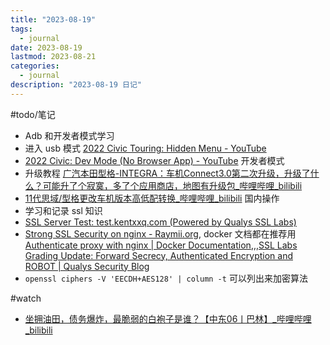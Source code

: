 ```yaml
---
title: "2023-08-19"
tags:
  - journal
date: 2023-08-19
lastmod: 2023-08-21
categories:
  - journal
description: "2023-08-19 日记"
---
```


#todo/笔记

- Adb 和开发者模式学习
- 进入 usb 模式 [2022 Civic Touring: Hidden Menu - YouTube](https://www.youtube.com/watch?v=6hcOzI_97kE)
- [2022 Civic: Dev Mode (No Browser App) - YouTube](https://www.youtube.com/watch?v=_evb-wZclwI) 开发者模式
- 升级教程 [广汽本田型格-INTEGRA：车机Connect3.0第二次升级，升级了什么？可能升了个寂寞，多了个应用商店，地图有升级包\_哔哩哔哩\_bilibili](https://www.bilibili.com/video/BV1b44y1A7PM/?spm_id_from=333.337.search-card.all.click&vd_source=3f8a7a9cfa796e140d94e90eb3af4c90)
- [11代思域/型格更改车机版本高低配转换\_哔哩哔哩\_bilibili](https://www.bilibili.com/video/BV16o4y1c7QG/?vd_source=3f8a7a9cfa796e140d94e90eb3af4c90) 国内操作
- 学习和记录 ssl 知识
- [SSL Server Test: test.kentxxq.com (Powered by Qualys SSL Labs)](https://globalsign.ssllabs.com/analyze.html?d=test.kentxxq.com)
- [Strong SSL Security on nginx - Raymii.org](https://raymii.org/s/tutorials/Strong_SSL_Security_On_nginx.html#toc_7),  docker 文档都在推荐用 [Authenticate proxy with nginx | Docker Documentation](https://docs.docker.com/registry/recipes/nginx/),,,[SSL Labs Grading Update: Forward Secrecy, Authenticated Encryption and ROBOT | Qualys Security Blog](https://blog.qualys.com/product-tech/2018/02/02/forward-secrecy-authenticated-encryption-and-robot-grading-update?_ga=2.191093034.1431042741.1692449662-492235284.1692449662)
- `openssl ciphers -V 'EECDH+AES128' | column -t` 可以列出来加密算法

#watch

- [坐拥油田，债务爆炸，最脆弱的白袍子是谁？【中东06丨巴林】\_哔哩哔哩\_bilibili](https://www.bilibili.com/video/BV1hu4y1q7XU/?spm_id_from=top_right_bar_window_dynamic.content.click&vd_source=3f8a7a9cfa796e140d94e90eb3af4c90)
